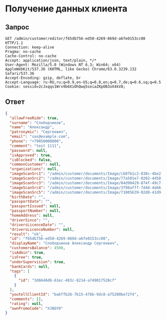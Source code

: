 # Получение данных клиента

## Запрос

    GET /admin/customer/editor/f65db756-ed50-4269-869d-a6fe0153cc08 HTTP/1.1
    Connection: keep-alive
    Pragma: no-cache
    Cache-Control: no-cache
    Accept: application/json, text/plain, */*
    User-Agent: Mozilla/5.0 (Windows NT 6.3; Win64; x64) AppleWebKit/537.36 (KHTML, like Gecko) Chrome/63.0.3239.132 Safari/537.36
    Accept-Encoding: gzip, deflate, br
    Accept-Language: ru-RU,ru;q=0.9,en-US;q=0.8,en;q=0.7,de;q=0.6,sq;q=0.5
    Cookie: sessid=2cJxqqs1Wrx9b6XiOhQwq5seiaZKpOB3oX4kV8;

## Ответ

```json
{
  "allowFreeRide": true,
  "surname": "Слободчиков",
  "name": "Александр",
  "patronymic": "Сергеевич",
  "email": "sas@example.com",
  "phone": "+79050000000",
  "comment": "test 1111",
  "password": null,
  "isApproved": true,
  "isBlocked": false,
  "commonCustomer": null,
  "organizations": null,
  "imageScanSrc1": "/admin/customer/documents/Image/cb07b1c2-838c-4be2-ba34-a6fe0153cbcb",
  "imageScanSrc2": "/admin/customer/documents/Image/77a501e7-0202-4458-8416-a6fe0153cbde",
  "imageScanSrc3": "/admin/customer/documents/Image/04d90429-874f-49c7-8f8c-a6fe0153cbec",
  "imageScanSrc4": "/admin/customer/documents/Image/3f98afff-7d48-4e66-b2a4-a6fe0153cbf5",
  "imageScanSrc5": "/admin/customer/documents/Image/71005639-02d8-41d9-9355-a6fe0153cbff",
  "birthDate": "",
  "passportDate": "",
  "passportIssued": null,
  "passportNumber": null,
  "homeAddress": null,
  "driverSince": "",
  "driversLicenceDate": "",
  "driversLicenceNumber": null,
  "result": "ok",
  "id": "f65db756-ed50-4269-869d-a6fe0153cc08",
  "displayName": "Слободчиков Александр Сергеевич",
  "customersBalance": 4500,
  "isAdmin": true,
  "isFree": true,
  "underSupervision": true,
  "bankCards": null,
  "tags": [
    {
      "id": "3d6646d6-61ec-483c-8214-a749017528cf"
    }
  ],
  "youtellClientId": "ba6ffb26-7b15-476b-9dc8-a75200be72f4",
  "comments": [],
  "rating": null,
  "ownPromoCode": "XJBOY0"
}
```